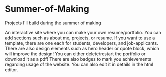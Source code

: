 # Summer-of-Making
Projects I'll build during the summer of making

An interactive site where you can make your own resume/portfolio. You can add sections such as about me, projects, or resume. If you want to use a template, there are one each for students, developers, and job-applicants. There are also design elements such as hero header or quote block, which will improve the design! You can either delete/restart the portfolio or download it as a pdf! There are also badges to mark you achievements regarding usage of the website. You can also edit it in details in the html editor.
